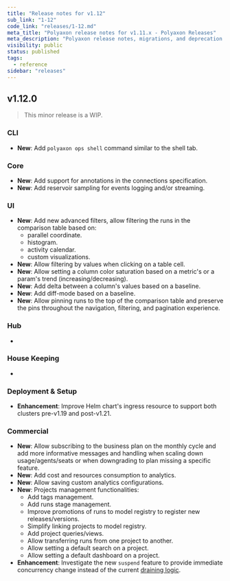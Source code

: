 ```yaml
---
title: "Release notes for v1.12"
sub_link: "1-12"
code_link: "releases/1-12.md"
meta_title: "Polyaxon release notes for v1.11.x - Polyaxon Releases"
meta_description: "Polyaxon release notes, migrations, and deprecation notes for v1.12.x."
visibility: public
status: published
tags:
  - reference
sidebar: "releases"
---
```


## v1.12.0

> This minor release is a WIP.

### CLI

 * **New**: Add `polyaxon ops shell` command similar to the shell tab. 

### Core

 * **New**: Add support for annotations in the connections specification.
 * **New**: Add reservoir sampling for events logging and/or streaming.

### UI

 * **New**: Add new advanced filters, allow filtering the runs in the comparison table based on:
   * parallel coordinate.
   * histogram.
   * activity calendar.
   * custom visualizations.
 * **New**: Allow filtering by values when clicking on a table cell.
 * **New**: Allow setting a column color saturation based on a metric's or a param's trend (increasing/decreasing).
 * **New**: Add delta between a column's values based on a baseline.
 * **New**: Add diff-mode based on a baseline.
 * **New**: Allow pinning runs to the top of the comparison table and preserve the pins throughout the navigation, filtering, and pagination experience.

### Hub

 * 

### House Keeping

 *

### Deployment & Setup

 * **Enhancement**: Improve Helm chart's ingress resource to support both clusters pre-v1.19 and post-v1.21. 

### Commercial

 * **New**: Allow subscribing to the business plan on the monthly cycle and add more informative messages and handling when scaling down usage/agents/seats or when downgrading to plan missing a specific feature.  
 * **New**: Add cost and resources consumption to analytics.
 * **New**: Allow saving custom analytics configurations.
 * **New**: Projects management functionalities:
   * Add tags management.
   * Add runs stage management.
   * Improve promotions of runs to model registry to register new releases/versions.
   * Simplify linking projects to model registry.
   * Add project queries/views.
   * Allow transferring runs from one project to another.
   * Allow setting a default search on a project.
   * Allow setting a default dashboard on a project.  
 * **Enhancement**: Investigate the new `suspend` feature to provide immediate concurrency change instead of the current [draining logic](/faq/How-does-changing-concurrency-work/).
